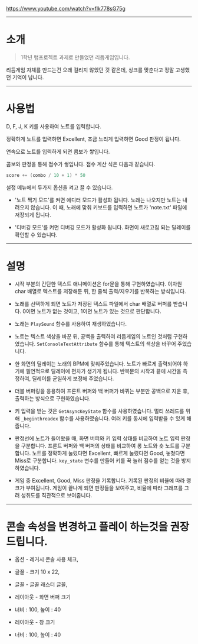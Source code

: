 https://www.youtube.com/watch?v=flk778sG75g

---

# 소개
> 1학년 텀프로젝트 과제로 만들었던 리듬게임입니다.

리듬게임 자체를 만드는건 오래 걸리지 않았던 것 같은데, 싱크를 맞춘다고 정말 고생했던 기억이 납니다.

---

# 사용법

D, F, J, K 키를 사용하여 노트를 입력합니다.

정확하게 노트를 입력하면 Excellent, 조금 느리게 입력하면 Good 판정이 됩니다.

연속으로 노트를 입력하게 되면 콤보가 쌓입니다.

콤보와 판정을 통해 점수가 쌓입니다. 점수 계산 식은 다음과 같습니다.
```c
score += (combo / 10 + 1) * 50
```
설정 메뉴에서 두가지 옵션을 켜고 끌 수 있습니다.

- '노트 찍기 모드'를 켜면 에디터 모드가 활성화 됩니다.
노래는 나오지만 노트는 내려오지 않습니다. 이 때, 노래에 맞춰 키보드를 입력하면 노트가 'note.txt' 파일에 저장되게 됩니다.

- '디버깅 모드'를 켜면 디버깅 모드가 활성화 됩니다.
화면이 새로고침 되는 딜레이를 확인할 수 있습니다.

---

# 설명
- 시작 부분의 간단한 텍스트 애니메이션은 for문을 통해 구현하였습니다.
이차원 char 배열로 텍스트를 저장해둔 뒤, 한 줄씩 출력/지우기를 반복하는 방식입니다.

- 노래를 선택하게 되면 노트가 저장된 텍스트 파일에서 char 배열로 버퍼를 받습니다. 
0이면 노트가 없는 것이고, 1이면 노트가 있는 것으로 판단합니다.

- 노래는 `PlaySound` 함수를 사용하여 재생하였습니다.

- 노트는 텍스트 색상을 바꾼 뒤, 공백을 출력하여 리듬게임의 노트인 것처럼 구현하였습니다. 
`SetConsoleTextAttribute` 함수를 통해 텍스트의 색상을 바꾸어 주었습니다.

- 한 화면의 딜레이는 노래의 BPM에 맞춰주었습니다.
노트가 빠르게 출력되어야 하기에 필연적으로 딜레이에 편차가 생기게 됩니다.
반복문의 시작과 끝에 시간을 측정하여, 딜레이를 균일하게 보정해 주었습니다.

- 더블 버퍼링을 응용하여 프론트 버퍼와 백 버퍼가 바뀌는 부분만 공백으로 지운 후, 출력하는 방식으로 구현하였습니다.

- 키 입력을 받는 것은 `GetAsyncKeyState` 함수를 사용하였습니다.
멀티 쓰레드를 위해 `_beginthreadex` 함수를 사용하였습니다. 여러 키를 동시에 입력받을 수 있게 해 줍니다.

- 판정선에 노트가 들어왔을 때, 화면 버퍼와 키 입력 상태를 비교하여 노트 입력 판정을 구분합니다.
프론트 버퍼와 백 버퍼의 상태를 비교하여 롱 노트와 숏 노트를 구분합니다.
노트를 정확하게 눌렀다면 Excellent, 빠르게 눌렀다면 Good, 놓쳤다면 Miss로 구분합니다.
`key_state` 변수를 만들어 키를 꾹 눌러 점수를 얻는 것을 방지하였습니다.

- 게임 중 Excellent, Good, Miss 판정을 기록합니다.
기록된 판정의 비율에 따라 랭크가 부여됩니다.
게임이 끝나게 되면 판정들을 보여주고, 비율에 따라 그래프를 그려 성취도를 직관적으로 보여줍니다.

---

# 콘솔 속성을 변경하고 플레이 하는것을 권장드립니다.

- 옵션 - 레거시 콘솔 사용 체크, 

- 글꼴 - 크기 10 x 22,
- 글꼴 - 글꼴 래스터 글꼴,

- 레이아웃 - 화면 버퍼 크기
- 너비 : 100, 높이 : 40
- 레이아웃 - 창 크기
- 너비 : 100, 높이 : 40
